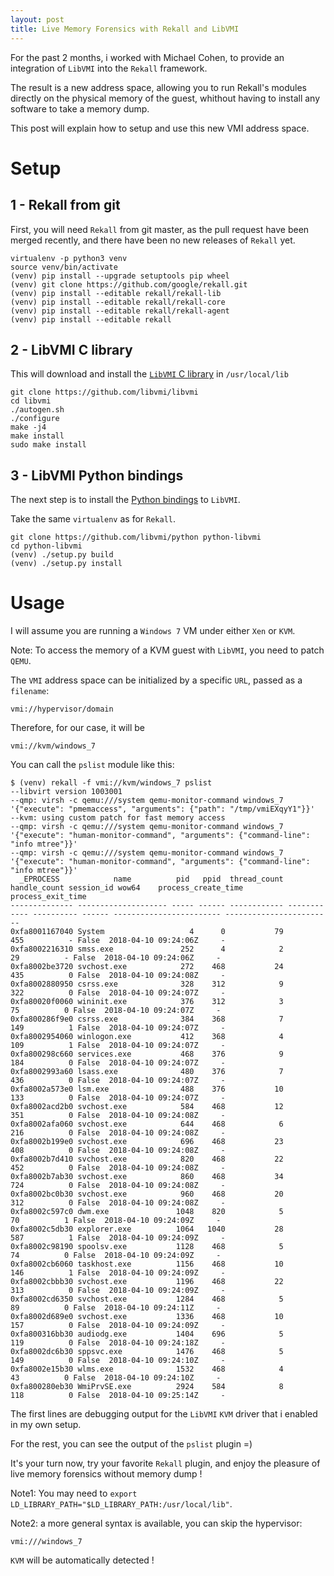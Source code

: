 ```yaml
---
layout: post
title: Live Memory Forensics with Rekall and LibVMI
---
```


For the past 2 months, i worked with Michael Cohen, to provide an integration
of `LibVMI` into the `Rekall` framework.

The result is a new address space, allowing you to run Rekall's modules
directly on the physical memory of the guest, whithout having to install any
software to take a memory dump.

This post will explain how to setup and use this new VMI address space.

# Setup

## 1 - Rekall from git

First, you will need `Rekall` from git master, as the pull request have been
merged recently, and there have been no new releases of `Rekall` yet.

    virtualenv -p python3 venv
    source venv/bin/activate
    (venv) pip install --upgrade setuptools pip wheel
    (venv) git clone https://github.com/google/rekall.git
    (venv) pip install --editable rekall/rekall-lib
    (venv) pip install --editable rekall/rekall-core
    (venv) pip install --editable rekall/rekall-agent
    (venv) pip install --editable rekall

## 2 - LibVMI C library

This will download and install the [`LibVMI` C
library](https://github.com/libvmi/libvmi) in `/usr/local/lib`

    git clone https://github.com/libvmi/libvmi
    cd libvmi
    ./autogen.sh
    ./configure
    make -j4
    make install
    sudo make install

## 3 - LibVMI Python bindings

The next step is to install the [Python
bindings](https://github.com/libvmi/python) to `LibVMI`.

Take the same `virtualenv` as for `Rekall`.

    git clone https://github.com/libvmi/python python-libvmi
    cd python-libvmi
    (venv) ./setup.py build
    (venv) ./setup.py install

# Usage

I will assume you are running a `Windows 7` VM under either `Xen` or `KVM`.

Note: To access the memory of a KVM guest with `LibVMI`, you need to patch `QEMU`.

The `VMI` address space can be initialized by a specific `URL`, passed as a `filename`:

    vmi://hypervisor/domain

Therefore, for our case, it will be

    vmi://kvm/windows_7

You can call the `pslist` module like this:

    $ (venv) rekall -f vmi://kvm/windows_7 pslist
    --libvirt version 1003001
    --qmp: virsh -c qemu:///system qemu-monitor-command windows_7 '{"execute": "pmemaccess", "arguments": {"path": "/tmp/vmiEXqyY1"}}'
    --kvm: using custom patch for fast memory access
    --qmp: virsh -c qemu:///system qemu-monitor-command windows_7 '{"execute": "human-monitor-command", "arguments": {"command-line": "info mtree"}}'
    --qmp: virsh -c qemu:///system qemu-monitor-command windows_7 '{"execute": "human-monitor-command", "arguments": {"command-line": "info mtree"}}'
      _EPROCESS            name          pid   ppid  thread_count handle_count session_id wow64    process_create_time       process_exit_time    
    -------------- -------------------- ----- ------ ------------ ------------ ---------- ------ ------------------------ ------------------------
    0xfa8001167040 System                   4      0           79          455          - False  2018-04-10 09:24:06Z     -                       
    0xfa8002216310 smss.exe               252      4            2           29          - False  2018-04-10 09:24:06Z     -                       
    0xfa8002be3720 svchost.exe            272    468           24          435          0 False  2018-04-10 09:24:08Z     -                       
    0xfa8002880950 csrss.exe              328    312            9          322          0 False  2018-04-10 09:24:07Z     -                       
    0xfa80020f0060 wininit.exe            376    312            3           75          0 False  2018-04-10 09:24:07Z     -                       
    0xfa800286f9e0 csrss.exe              384    368            7          149          1 False  2018-04-10 09:24:07Z     -                       
    0xfa8002954060 winlogon.exe           412    368            4          109          1 False  2018-04-10 09:24:07Z     -                       
    0xfa800298c660 services.exe           468    376            9          184          0 False  2018-04-10 09:24:07Z     -                       
    0xfa8002993a60 lsass.exe              480    376            7          436          0 False  2018-04-10 09:24:07Z     -                       
    0xfa8002a573e0 lsm.exe                488    376           10          133          0 False  2018-04-10 09:24:07Z     -                       
    0xfa8002acd2b0 svchost.exe            584    468           12          351          0 False  2018-04-10 09:24:08Z     -                       
    0xfa8002afa060 svchost.exe            644    468            6          216          0 False  2018-04-10 09:24:08Z     -                       
    0xfa8002b199e0 svchost.exe            696    468           23          408          0 False  2018-04-10 09:24:08Z     -                       
    0xfa8002b7d410 svchost.exe            820    468           22          452          0 False  2018-04-10 09:24:08Z     -                       
    0xfa8002b7ab30 svchost.exe            860    468           34          724          0 False  2018-04-10 09:24:08Z     -                       
    0xfa8002bc0b30 svchost.exe            960    468           20          312          0 False  2018-04-10 09:24:08Z     -                       
    0xfa8002c597c0 dwm.exe               1048    820            5           70          1 False  2018-04-10 09:24:09Z     -                       
    0xfa8002c5db30 explorer.exe          1064   1040           28          587          1 False  2018-04-10 09:24:09Z     -                       
    0xfa8002c98190 spoolsv.exe           1128    468            5           74          0 False  2018-04-10 09:24:09Z     -                       
    0xfa8002cb6060 taskhost.exe          1156    468           10          146          1 False  2018-04-10 09:24:09Z     -                       
    0xfa8002cbbb30 svchost.exe           1196    468           22          313          0 False  2018-04-10 09:24:09Z     -                       
    0xfa8002cd6350 svchost.exe           1284    468            5           89          0 False  2018-04-10 09:24:11Z     -                       
    0xfa8002d689e0 svchost.exe           1336    468           10          157          0 False  2018-04-10 09:24:09Z     -                       
    0xfa800316bb30 audiodg.exe           1404    696            5          119          0 False  2018-04-10 09:24:18Z     -                       
    0xfa8002dc6b30 sppsvc.exe            1476    468            5          149          0 False  2018-04-10 09:24:10Z     -                       
    0xfa8002e15b30 wlms.exe              1532    468            4           43          0 False  2018-04-10 09:24:10Z     -                       
    0xfa800280eb30 WmiPrvSE.exe          2924    584            8          118          0 False  2018-04-10 09:25:14Z     -     

The first lines are debugging output for the `LibVMI` `KVM` driver that i
enabled in my own setup.

For the rest, you can see the output of the `pslist` plugin =)

It's your turn now, try your favorite `Rekall` plugin, and enjoy the pleasure
of live memory forensics without memory dump !

Note1: You may need to `export LD_LIBRARY_PATH="$LD_LIBRARY_PATH:/usr/local/lib"`.

Note2: a more general syntax is available, you can skip the hypervisor:

    vmi:///windows_7

`KVM` will be automatically detected !

